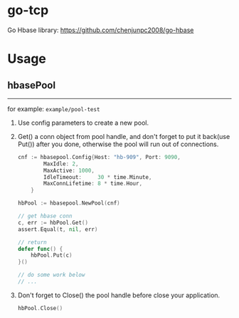 # go-tcp
Go Hbase library: <https://github.com/chenjunpc2008/go-hbase>

# Usage

## hbasePool
---
for example: ```example/pool-test```

1. Use config parameters to create a new pool.

2. Get() a conn object from pool handle, and don't forget to put it back(use Put()) after you done, otherwise the pool will run out of connections.
    ```go
    cnf := hbasepool.Config{Host: "hb-909", Port: 9090,
            MaxIdle: 2, 
            MaxActive: 1000,
            IdleTimeout:     30 * time.Minute,
            MaxConnLifetime: 8 * time.Hour,
        }

    hbPool := hbasepool.NewPool(cnf)

    // get hbase conn
    c, err := hbPool.Get()
    assert.Equal(t, nil, err)

    // return
    defer func() {
        hbPool.Put(c)
    }()

    // do some work below
    // ...
    ```

3. Don't forget to Close() the pool handle before close your application.
   ```go
   hbPool.Close()
   ```
